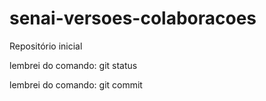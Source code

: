 # senai-versoes-colaboracoes
Repositório inicial

lembrei do comando: git status

lembrei do comando: git commit